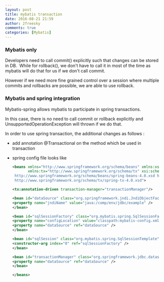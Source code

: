```yaml
---
layout: post
title: mybatis transaction
date: 2016-08-21 21:59
author: 2freesky
comments: true
categories: [Mybatis]
---
```


### Mybatis only

Developers need to call commit() explicitly such that changes can be stored in DB.  While for rollback(), we don't have to call it in most of the time as mybatis will do that for us if we don't call commit.

However if we need more fine grained control over a session where multiple commits and rollbacks are possible, we are able to use rollback.

### Mybatis and spring integration

Mybatis-spring allows mybatis to participate in spring transactions.

In this case, there is no need to call commit or rollback explicitly and UnsupportedOperationException will thrown if we do that.

In order to use spring transaction, the additional changes as follows :

- add annotation @Transactional on the method which be used in transaction
- spring config file looks like
  
  ```xml
  <beans xmlns="http://www.springframework.org/schema/beans" xmlns:xsi="http://www.w3.org/2001/XMLSchema-instance"     
         xmlns:tx="http://www.springframework.org/schema/tx" xsi:schemaLocation="http://www.springframework.org/schema/beans 
   http://www.springframework.org/schema/beans/spring-beans-4.0.xsd http://www.springframework.org/schema/tx 
   http://www.springframework.org/schema/tx/spring-tx-4.0.xsd">

  <tx:annotation-driven transaction-manager="transactionManager"/>

  <bean id="dataSource" class="org.springframework.jndi.JndiObjectFactoryBean"> 
  <property name="jndiName" value="java:/comp/env/jdbc/example" /> 
  </bean>

  <bean id="sqlSessionFactory" class="org.mybatis.spring.SqlSessionFactoryBean"> 
  <property name="configLocation" value="classpath:mybatis-config.xml" /> 
  <property name="dataSource" ref="dataSource" /> 
  </bean>

  <bean id="sqlSession" class="org.mybatis.spring.SqlSessionTemplate"> 
  <constructor-arg index="0" ref="sqlSessionFactory" /> 
  </bean>

  <bean id="transactionManager" class="org.springframework.jdbc.datasource.DataSourceTransactionManager"> 
  <property name="dataSource" ref="dataSource" /> 
  </bean>

  </beans>
  ```
